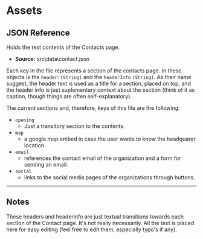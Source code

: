 # Assets

## JSON Reference
Holds the text contents of the Contacts page.

- **Source:** src\data\contact.json

Each key in the file represents a section of the contacts page. In these objects is the `header`: `(String)` and the `headerInfo` `(String)`. As their name suggest, the header text is used as a title for a section, placed on top, and the header info is just suplementary context about the section (think of it as caption, though things are often self-explanatory).

The current sections and, therefore, keys of this file are the following:

- `opening`
    - Just a transitory section to the contents.
- `map`
    - a google map embed in case the user wants to know the headquarer location.
- `email`
    - references the contact email of the organization and a form for sending an email.
- `social`
    -  links to the social media pages of the organizations through buttons.

---

## Notes
These headers and headerinfo are just textual transitions towards each section of the Contact page. It's not really necessarily. All the text is placed here for easy editing (feel free to edit them, especially typo's if any).
